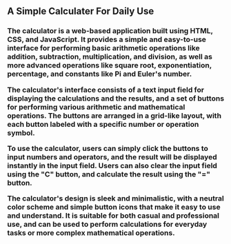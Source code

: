 ## A Simple Calculater For Daily Use
<h3>
The calculator is a web-based application built using HTML, CSS, and JavaScript. It provides a simple and easy-to-use interface for performing basic arithmetic operations like addition, subtraction, multiplication, and division, as well as more advanced operations like square root, exponentiation, percentage, and constants like Pi and Euler's number.

The calculator's interface consists of a text input field for displaying the calculations and the results, and a set of buttons for performing various arithmetic and mathematical operations. The buttons are arranged in a grid-like layout, with each button labeled with a specific number or operation symbol.

To use the calculator, users can simply click the buttons to input numbers and operators, and the result will be displayed instantly in the input field. Users can also clear the input field using the "C" button, and calculate the result using the "=" button.

The calculator's design is sleek and minimalistic, with a neutral color scheme and simple button icons that make it easy to use and understand. It is suitable for both casual and professional use, and can be used to perform calculations for everyday tasks or more complex mathematical operations.
</h3>
